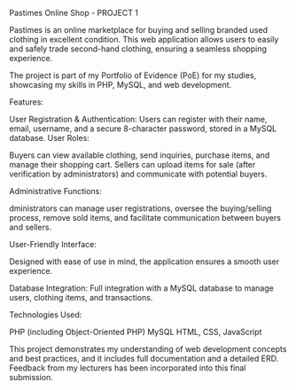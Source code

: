 Pastimes Online Shop - PROJECT 1

Pastimes is an online marketplace for buying and selling branded used clothing in excellent condition. 
This web application allows users to easily and safely trade second-hand clothing, ensuring a seamless shopping experience. 

The project is part of my Portfolio of Evidence (PoE) for my studies, showcasing my skills in PHP, MySQL, and web development.

Features:

User Registration & Authentication: Users can register with their name, email, username, and a secure 8-character password, stored in a MySQL database.
User Roles:

Buyers can view available clothing, send inquiries, purchase items, and manage their shopping cart.
Sellers can upload items for sale (after verification by administrators) and communicate with potential buyers.

Administrative Functions:

dministrators can manage user registrations, oversee the buying/selling process, remove sold items, and facilitate communication between buyers and sellers.

User-Friendly Interface:

Designed with ease of use in mind, the application ensures a smooth user experience.

Database Integration: 
Full integration with a MySQL database to manage users, clothing items, and transactions.

Technologies Used:

PHP (including Object-Oriented PHP)
MySQL
HTML, CSS, JavaScript

This project demonstrates my understanding of web development concepts and best practices, and it includes full documentation and a detailed ERD. Feedback from my lecturers has been incorporated into this final submission.
